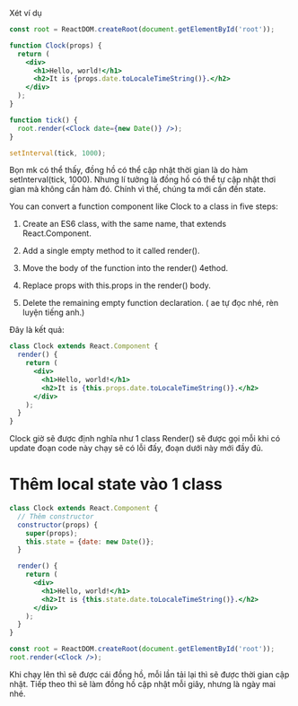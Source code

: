 Xét ví dụ
```jsx
const root = ReactDOM.createRoot(document.getElementById('root'));

function Clock(props) {
  return (
    <div>
      <h1>Hello, world!</h1>
      <h2>It is {props.date.toLocaleTimeString()}.</h2>
    </div>
  );
}

function tick() {
  root.render(<Clock date={new Date()} />);
}

setInterval(tick, 1000);
```
Bọn mk có thể thấy, đồng hồ có thể cập nhật thời gian là do hàm setInterval(tick, 1000). Nhưng lí tưởng là đồng hồ có thể tự cập nhật thơi gian mà không cần hàm đó. Chính vì thế, chúng ta mới cần đến state.

You can convert a function component like Clock to a class in five steps:

  1. Create an ES6 class, with the same name, that extends React.Component.

  2. Add a single empty method to it called render().
  3. Move the body of the function into the render() 4ethod.
  4. Replace props with this.props in the render() body.
  5. Delete the remaining empty function declaration.
  ( ae tự đọc nhé, rèn luyện tiếng anh.)


Đây là kết quả:
```jsx
class Clock extends React.Component {
  render() {
    return (
      <div>
        <h1>Hello, world!</h1>
        <h2>It is {this.props.date.toLocaleTimeString()}.</h2>
      </div>
    );
  }
}
```
Clock giờ sẽ được định nghĩa như 1 class
Render() sẽ được gọi mỗi khi có update 
đoạn code này chạy sẽ có lỗi đấy, đoạn dưới này mới đầy đủ.

# Thêm local state vào 1 class
```jsx
class Clock extends React.Component {
  // Thêm constructor
  constructor(props) {
    super(props);
    this.state = {date: new Date()};
  }

  render() {
    return (
      <div>
        <h1>Hello, world!</h1>
        <h2>It is {this.state.date.toLocaleTimeString()}.</h2>
      </div>
    );
  }
}

const root = ReactDOM.createRoot(document.getElementById('root'));
root.render(<Clock />);
```
Khi chạy lên thì sẽ được cái đồng hồ, mỗi lần tải lại thì sẽ được thời gian cập nhật. Tiếp theo thì sẽ làm đồng hồ cập nhật mỗi giây, nhưng là ngày mai nhé.